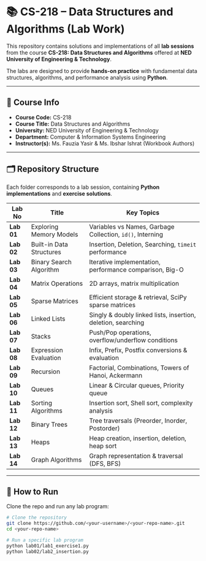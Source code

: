 # 📚 CS-218 – Data Structures and Algorithms (Lab Work)  

This repository contains solutions and implementations of all **lab sessions** from the course **CS-218: Data Structures and Algorithms** offered at **NED University of Engineering & Technology**.  

The labs are designed to provide **hands-on practice** with fundamental data structures, algorithms, and performance analysis using **Python**.  

---

## 📌 Course Info  
- **Course Code:** CS-218  
- **Course Title:** Data Structures and Algorithms  
- **University:** NED University of Engineering & Technology  
- **Department:** Computer & Information Systems Engineering  
- **Instructor(s):** Ms. Fauzia Yasir & Ms. Ibshar Ishrat (Workbook Authors)  

---

## 🗂️ Repository Structure  

Each folder corresponds to a lab session, containing **Python implementations** and **exercise solutions**.  

| Lab No | Title | Key Topics |
|--------|-------|------------|
| **Lab 01** | Exploring Memory Models | Variables vs Names, Garbage Collection, `id()`, Interning |
| **Lab 02** | Built-in Data Structures | Insertion, Deletion, Searching, `timeit` performance |
| **Lab 03** | Binary Search Algorithm | Iterative implementation, performance comparison, Big-O |
| **Lab 04** | Matrix Operations | 2D arrays, matrix multiplication |
| **Lab 05** | Sparse Matrices | Efficient storage & retrieval, SciPy sparse matrices |
| **Lab 06** | Linked Lists | Singly & doubly linked lists, insertion, deletion, searching |
| **Lab 07** | Stacks | Push/Pop operations, overflow/underflow conditions |
| **Lab 08** | Expression Evaluation | Infix, Prefix, Postfix conversions & evaluation |
| **Lab 09** | Recursion | Factorial, Combinations, Towers of Hanoi, Ackermann |
| **Lab 10** | Queues | Linear & Circular queues, Priority queue |
| **Lab 11** | Sorting Algorithms | Insertion sort, Shell sort, complexity analysis |
| **Lab 12** | Binary Trees | Tree traversals (Preorder, Inorder, Postorder) |
| **Lab 13** | Heaps | Heap creation, insertion, deletion, heap sort |
| **Lab 14** | Graph Algorithms | Graph representation & traversal (DFS, BFS) |

---

## 🚀 How to Run  

Clone the repo and run any lab program:  

```bash
# Clone the repository
git clone https://github.com/<your-username>/<your-repo-name>.git
cd <your-repo-name>

# Run a specific lab program
python lab01/lab1_exercise1.py
python lab02/lab2_insertion.py
